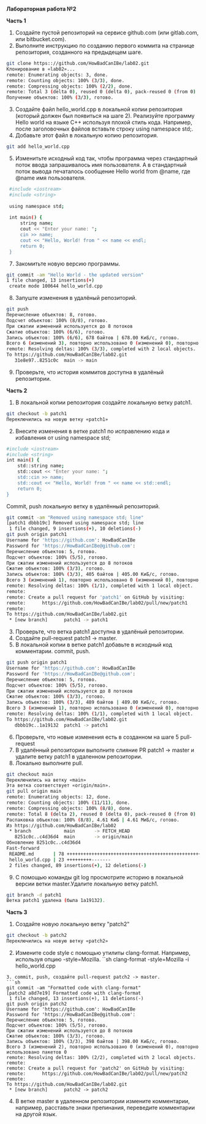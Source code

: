 **Лабораторная работа №2**

**Часть 1**
1. Создайте пустой репозиторий на сервисе github.com (или gitlab.com, или bitbucket.com).
2. Выполните инструкцию по созданию первого коммита на странице репозитория, созданного на предыдещем шаге.
```sh
git clone https:://github.com/HowBadCanIBe/lab02.git
Клонирование в «lab02»...
remote: Enumerating objects: 3, done.
remote: Counting objects: 100% (3/3), done.
remote: Compressing objects: 100% (2/2), done.
remote: Total 3 (delta 0), reused 0 (delta 0), pack-reused 0 (from 0)
Получение объектов: 100% (3/3), готово.

```
3. Создайте файл hello_world.cpp в локальной копии репозитория (который должен был появиться на шаге 2). Реализуйте программу Hello world на языке C++ используя плохой стиль кода. Например, после заголовочных файлов вставьте строку using namespace std;.
4. Добавьте этот файл в локальную копию репозитория.
```sh
git add hello_world.cpp
```
5. Изменитьте исходный код так, чтобы программа через стандартный поток ввода запрашивалось имя пользователя. А в стандартный поток вывода печаталось сообщение Hello world from @name, где @name имя пользователя.
```sh
 #include <iostream>
 #include <string>
 
 using namespace std;
 
 int main() {
     string name;
     cout << "Enter your name: ";
     cin >> name;
     cout << "Hello, World! from " << name << endl;
     return 0;
 }
```
7. Закомитьте новую версию программы.
```sh
git commit -am "Hello World - the updated version"
1 file changed, 13 insertions(+)
 create mode 100644 hello_world.cpp
```
8. Запуште изменения в удалёный репозиторий.
```sh
git push
Перечисление объектов: 8, готово.
Подсчет объектов: 100% (8/8), готово.
При сжатии изменений используется до 8 потоков
Сжатие объектов: 100% (6/6), готово.
Запись объектов: 100% (6/6), 678 байтов | 678.00 КиБ/с, готово.
Всего 6 (изменений 3), повторно использовано 0 (изменений 0), повторно использовано пакетов 0
remote: Resolving deltas: 100% (3/3), completed with 2 local objects.
To https://github.com/HowBadCanIBe/lab02.git
   31e8e97..8251c0c  main -> main
```
9. Проверьте, что история коммитов доступна в удалёный репозитории.

**Часть 2**
1. В локальной копии репозитория создайте локальную ветку patch1.
```sh
git checkout -b patch1
Переключились на новую ветку «patch1»
```
2. Внесите изменения в ветке patch1 по исправлению кода и избавления от using namespace std;
```sh
#include <iostream>
#include <string> 
int main() {
    std::string name;
    std::cout << "Enter your name: ";
    std::cin >> name;
    std::cout << "Hello, World! from " << name << std::endl;
    return 0;
}
```
Commit, push локальную ветку в удалённый репозиторий.
```sh
git commit -am "Removed using namespace std; line"
[patch1 dbbb19c] Removed using namespace std; line
 1 file changed, 9 insertions(+), 10 deletions(-)
git push origin patch1
Username for 'https://github.com': HowBadCanIBe
Password for 'https://HowBadCanIBe@github.com': 
Перечисление объектов: 5, готово.
Подсчет объектов: 100% (5/5), готово.
При сжатии изменений используется до 8 потоков
Сжатие объектов: 100% (3/3), готово.
Запись объектов: 100% (3/3), 405 байтов | 405.00 КиБ/с, готово.
Всего 3 (изменений 1), повторно использовано 0 (изменений 0), повторно использовано пакетов 0
remote: Resolving deltas: 100% (1/1), completed with 1 local object.
remote: 
remote: Create a pull request for 'patch1' on GitHub by visiting:
remote:      https://github.com/HowBadCanIBe/lab02/pull/new/patch1
remote: 
To https://github.com/HowBadCanIBe/lab02.git
 * [new branch]      patch1 -> patch1
```
3. Проверьте, что ветка patch1 доступна в удалёный репозитории.
4. Создайте pull-request patch1 -> master.
5. В локальной копии в ветке patch1 добавьте в исходный код комментарии. commit, push.
```sh
git push origin patch1
Username for 'https://github.com': HowBadCanIBe
Password for 'https://HowBadCanIBe@github.com': 
Перечисление объектов: 5, готово.
Подсчет объектов: 100% (5/5), готово.
При сжатии изменений используется до 8 потоков
Сжатие объектов: 100% (3/3), готово.
Запись объектов: 100% (3/3), 489 байтов | 489.00 КиБ/с, готово.
Всего 3 (изменений 1), повторно использовано 0 (изменений 0), повторно использовано пакетов 0
remote: Resolving deltas: 100% (1/1), completed with 1 local object.
To https://github.com/HowBadCanIBe/lab02.git
   dbbb19c..1a19132  patch1 -> patch1
```
6. Проверьте, что новые изменения есть в созданном на шаге 5 pull-request
7. В удалённый репозитории выполните слияние PR patch1 -> master и удалите ветку patch1 в удаленном репозитории.
8. Локально выполните pull.
```sh
git checkout main
Переключились на ветку «main»
Эта ветка соответствует «origin/main».
git pull origin main
remote: Enumerating objects: 12, done.
remote: Counting objects: 100% (11/11), done.
remote: Compressing objects: 100% (8/8), done.
remote: Total 8 (delta 2), reused 0 (delta 0), pack-reused 0 (from 0)
Распаковка объектов: 100% (8/8), 4.61 КиБ | 4.61 МиБ/с, готово.
Из https://github.com/HowBadCanIBe/lab02
 * branch            main       -> FETCH_HEAD
   8251c0c..c4d36d4  main       -> origin/main
Обновление 8251c0c..c4d36d4
Fast-forward
 README.md       | 78 +++++++++++++++++++++++++++++++++++++++++++++++++++++--
 hello_world.cpp | 23 +++++++++-------
 2 files changed, 89 insertions(+), 12 deletions(-)
```
9. С помощью команды git log просмотрите историю в локальной версии ветки master.Удалите локальную ветку patch1.
```sh
git branch -d patch1
Ветка patch1 удалена (была 1a19132).
```

**Часть 3**
1. Создайте новую локальную ветку "patch2"
```sh
git checkout -b patch2
Переключились на новую ветку «patch2»
```
2. Измените code style с помощью утилиты clang-format. Например, используя опцию -style=Mozilla.
``sh
clang-format -style=Mozilla -i hello_world.cpp
```
3. commit, push, создайте pull-request patch2 -> master.
```sh
git commit -am "Formatted code with clang-format"
[patch2 a8d7e19] Formatted code with clang-format
 1 file changed, 13 insertions(+), 11 deletions(-)
git push origin patch2
Username for 'https://github.com': HowBadCanIBe
Password for 'https://HowBadCanIBe@github.com': 
Перечисление объектов: 5, готово.
Подсчет объектов: 100% (5/5), готово.
При сжатии изменений используется до 8 потоков
Сжатие объектов: 100% (3/3), готово.
Запись объектов: 100% (3/3), 398 байтов | 398.00 КиБ/с, готово.
Всего 3 (изменений 2), повторно использовано 0 (изменений 0), повторно использовано пакетов 0
remote: Resolving deltas: 100% (2/2), completed with 2 local objects.
remote: 
remote: Create a pull request for 'patch2' on GitHub by visiting:
remote:      https://github.com/HowBadCanIBe/lab02/pull/new/patch2
remote: 
To https://github.com/HowBadCanIBe/lab02.git
 * [new branch]      patch2 -> patch2
```
4. В ветке master в удаленном репозитории измените комментарии, например, расставьте знаки препинания, переведите комментарии на другой язык.
